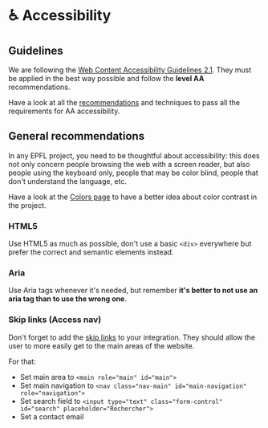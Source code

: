 # ♿️ Accessibility

## Guidelines 
 
We are following the [Web Content Accessibility Guidelines 2.1](https://www.w3.org/TR/WCAG21). They must be applied in the best way possible and follow the **level AA** recommendations.
 
Have a look at all the [recommendations](https://www.w3.org/WAI/WCAG21/quickref/?versions=2.1&currentsidebar=%23col_customize&levels=aaa) and techniques to pass all the requirements for AA accessibility.  

## General recommendations

In any EPFL project, you need to be thoughtful about accessibility: this does not only concern people browsing the web with a screen reader, but also people using the keyboard only, people that may be color blind, people that don't understand the language, etc.

Have a look at the [Colors page](/#/colors) to have a better idea about color contrast in the project.

### HTML5

Use HTML5 as much as possible, don't use a basic `<div>` everywhere but prefer the correct and semantic elements instead.

### Aria
Use Aria tags whenever it's needed, but remember **it's better to not use an aria tag than to use the wrong one**. 

### Skip links (Access nav)

Don't forget to add the [skip links](/#/utilities/access-nav) to your integration. They should allow the user to more easily get to the main areas of the website. 

For that:

- Set main area to `<main role="main" id="main">`
- Set main navigation to `<nav class="nav-main" id="main-navigation" role="navigation">`
- Set search field to `<input type="text" class="form-control" id="search" placeholder="Rechercher">`
- Set a contact email
